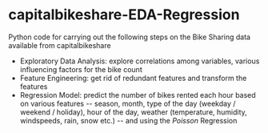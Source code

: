# capitalbikeshare-EDA-Regression

Python code for carrying out the following steps on the Bike Sharing data available from capitalbikeshare
 - Exploratory Data Analysis: explore correlations among variables, various influencing factors for the bike count
 - Feature Engineering: get rid of redundant features and transform the features
 - Regression Model: predict the number of bikes rented each hour based on various features -- season, month, type of the day (weekday / weekend / holiday), hour of the day, weather (temperature, humidity, windspeeds, rain, snow etc.) -- and using the _Poisson_ Regression
